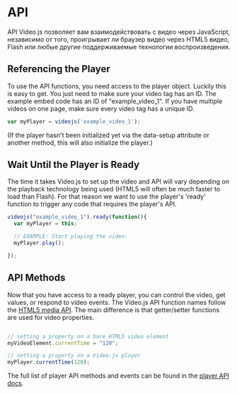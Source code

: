 API
===

API Video.js позволяет вам взаимодействовать с видео через JavaScript, независимо от того, проигрывает ли браузер видео через HTML5 видео, Flash или любые другие поддерживаемые технологии воспроизведения.

Referencing the Player
----------------------
To use the API functions, you need access to the player object. Luckily this is easy to get. You just need to make sure your video tag has an ID. The example embed code has an ID of "example\_video_1". If you have multiple videos on one page, make sure every video tag has a unique ID.

```js
var myPlayer = videojs('example_video_1');
```

(If the player hasn't been initialized yet via the data-setup attribute or another method, this will also initialize the player.)

Wait Until the Player is Ready
------------------------------
The time it takes Video.js to set up the video and API will vary depending on the playback technology being used (HTML5 will often be much faster to load than Flash). For that reason we want to use the player's 'ready' function to trigger any code that requires the player's API.

```javascript
videojs("example_video_1").ready(function(){
  var myPlayer = this;

  // EXAMPLE: Start playing the video.
  myPlayer.play();

});
```

API Methods
-----------
Now that you have access to a ready player, you can control the video, get values, or respond to video events. The Video.js API function names follow the [HTML5 media API](http://www.whatwg.org/specs/web-apps/current-work/multipage/the-video-element.html). The main difference is that getter/setter functions are used for video properties.

```js

// setting a property on a bare HTML5 video element
myVideoElement.currentTime = "120";

// setting a property on a Video.js player
myPlayer.currentTime(120);

```

The full list of player API methods and events can be found in the [player API docs](http://docs.videojs.com/docs/api/index.html).
